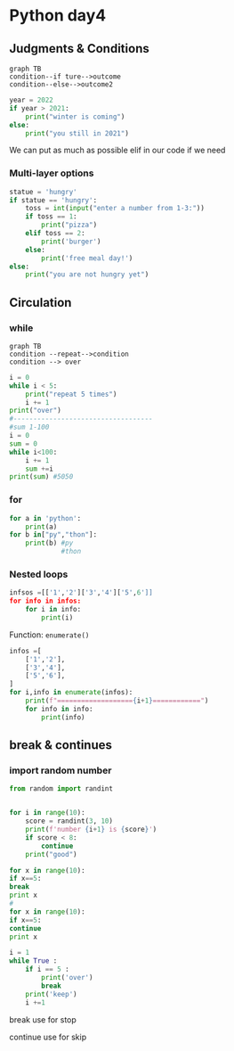 

# Python day4

## Judgments & Conditions

```mermaid
graph TB
condition--if ture-->outcome
condition--else-->outcome2
```



``` python
year = 2022
if year > 2021:
    print("winter is coming")
else:
    print("you still in 2021")
```

We can put as much as possible elif in our code if we need

### Multi-layer options

``` python
statue = 'hungry'
if statue == 'hungry':
    toss = int(input("enter a number from 1-3:"))
    if toss == 1:
        print("pizza")
    elif toss == 2:
        print('burger')
    else:
        print('free meal day!')
else:
    print("you are not hungry yet")

```

## Circulation

### while



```mermaid
graph TB
condition --repeat-->condition
condition --> over
```

```python
i = 0
while i < 5:
    print("repeat 5 times")
    i += 1
print("over")
#-----------------------------------
#sum 1-100
i = 0
sum = 0
while i<100:
    i += 1
    sum +=i
print(sum) #5050
```

### for

```python
for a in 'python':
    print(a)
for b in["py","thon"]:
    print(b) #py
             #thon 
```

### Nested loops

``` python
infsos =[['1','2']['3','4']['5',6']]
for info in infos:
    for i in info:
        print(i)
```

Function: `enumerate()`

```python
infos =[
    ['1','2'],
    ['3','4'],
    ['5','6'],
]
for i,info in enumerate(infos):
    print(f"==================={i+1}============")
    for info in info:
        print(info)
```

## break & continues

### import random number

``` python
from random import randint


for i in range(10):
    score = randint(3, 10)
    print(f'number {i+1} is {score}')
    if score < 8:
        continue
    print("good")
```

``` python
for x in range(10):
if x==5:
break
print x
#
for x in range(10):
if x==5:
continue
print x
```

```python
i = 1
while True :
    if i == 5 :
        print('over')
        break
    print('keep')
    i +=1
```

break use for stop

continue use for skip

